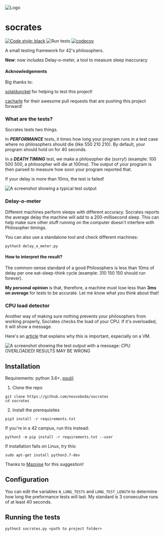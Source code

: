 
![Logo](https://i.imgur.com/JyKRlbd.png)

# socrates
[![Code style: black](https://img.shields.io/badge/code%20style-black-000000.svg)](https://github.com/psf/black)
![Run tests](https://github.com/nesvoboda/socrates/workflows/Run%20tests/badge.svg)
[![codecov](https://codecov.io/gh/nesvoboda/socrates/branch/master/graph/badge.svg?token=NB9C6688R1)](https://codecov.io/gh/nesvoboda/socrates)

A small testing framework for 42's philosophers.

**New**: now includes Delay-o-meter, a tool to measure sleep inaccuracy

#### Acknowledgements
Big thanks to:

[solaldunckel](https://github.com/solaldunckel) for helping to test this project!

[cacharle](https://github.com/cacharle) for their awesome pull requests that are pushing this project forward!


### What are the tests?

Socrates tests two things.

In _**PERFORMANCE**_ tests, it times how long your program runs in a test case where
no philosophers should die (like 550 210 210). By default, your program should hold on for 40 seconds.

In a _**DEATH TIMING**_ test, we make a philosopher die (sorry!) (example: 100 500 500, a philosopher will die at 100ms).
The output of your program is then parsed to measure how soon your program reported that.

If your delay is more than 10ms, the test is failed!

![A screenshot showing a typical test output](https://i.imgur.com/oJ43M1f.png)

### Delay-o-meter

Different machines perform sleeps with different accuracy. Socrates reports the average delay the machine will add to a 200-millisecond sleep. This can help make sure other stuff running on the computer doesn't interfere with Philosopher timings.

You can also use a standalone tool and check different machines:
```
python3 delay_o_meter.py
```

#### How to interpret the result?

The common-sense standard of a good Philosophers is less than 10ms of delay per one eat-sleep-think cycle (example: 310 150 150 should run forever).

**My personal opinion** is that, therefore, a machine must lose less than **3ms on average** for tests to be accurate. Let me know what you think about that!

### CPU load detector

Another way of making sure nothing prevents your philosophers from working properly, Socrates checks the load of your CPU. If it's overloaded, it will show a message.

Here's an [article](https://www.notion.so/philosophers-VM-c60be9c836084edfbcd9c07e29b429c4) that explains why this is important, especially on a VM.

![A screenshot showing the test output with a message: CPU OVERLOADED! RESULTS MAY BE WRONG](https://i.imgur.com/Nj7Jiey.png)

## Installation

Requirements: python 3.6+, [psutil](https://github.com/giampaolo/psutil/blob/master/INSTALL.rst)

1. Clone the repo
```
git clone https://github.com/nesvoboda/socrates
cd socrates
```

2. Install the prerequisites

```
pip3 install -r requirements.txt
```

If you're in a 42 campus, run this instead:

```
python3 -m pip install -r requirements.txt --user
```

If installation fails on Linux, try this:

```
sudo apt-get install python3.7-dev
```
Thanks to [Mazoise](https://github.com/Mazoise) for this suggestion!


## Configuration

You can edit the variables `N_LONG_TESTS` and `LONG_TEST_LENGTH` to determine how long the preformance tests will last.
My standard is 3 consecutive runs of at least 40 seconds.

## Running the tests

```
python3 socrates.py <path to project folder>
```
